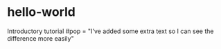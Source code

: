 # hello-world
Introductory tutorial
#pop = "I've added some extra text so I can see the difference more easily"
